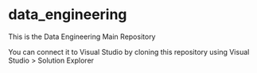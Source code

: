 # data_engineering
This is the Data Engineering Main Repository

You can connect it to Visual Studio by cloning this repository using Visual Studio > Solution Explorer
